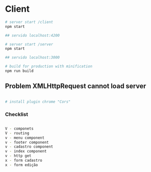 # Client

``` bash
# server start /client
npm start

## servido localhost:4200 

# server start /server
npm start

## servido localhost:3000 

# build for production with minification
npm run build
```

## Problem XMLHttpRequest cannot load server

``` bash

# install plugin chrome "Cors"

```

### Checklist 

``` bash

V - componets
V - routing
v - menu component
v - footer component
v - cadastro component
v - index component
v - http get
x - form cadastro 
x - form edição 


```




